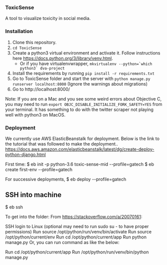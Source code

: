 ### ToxicSense

A tool to visualize toxicity in social media.

### Installation

1. Clone this repository.
2. `cd ToxicSense`
3. Create a python3 virtual environment and activate it. Follow instructions here https://docs.python.org/3/library/venv.html.
    - Or if you have virtualenvwrapper, ```mkvirtualenv --python=`which python3` dva-project```
4. Install the requirements by running `pip install -r requirements.txt`
5. Go to ToxicSense folder and start the server with `python manage.py runserver localhost:8000` (Ignore the warnings about migrations)
6. Go to http://localhost:8000/

Note: If you are on a Mac and you see some weird errors about Objective C, you may need to run `export OBJC_DISABLE_INITIALIZE_FORK_SAFETY=YES` from your terminal. It has something to do with the twitter scraper not playing well with python3 on MacOS.

### Deployment

We currently use AWS ElasticBeanstalk for deployment.
Below is the link to the tutorial that was followed to make the deployment..
https://docs.aws.amazon.com/elasticbeanstalk/latest/dg/create-deploy-python-django.html


First time:
$ eb init -p python-3.6 toxic-sense-mid --profile=gatech
$ eb create first-env --profile=gatech

For successive deployments, 
$ eb deploy --profile=gatech

## SSH into machine

$ eb ssh 

To get into the folder:
From https://stackoverflow.com/a/20070161:

SSH login to Linux
(optional may need to run sudo su - to have proper permissions)
Run source /opt/python/run/venv/bin/activate
Run source /opt/python/current/env
Run cd /opt/python/current/app
Run python manage.py <commands>
Or, you can run command as like the below:

Run cd /opt/python/current/app
Run /opt/python/run/venv/bin/python manage.py <command>
